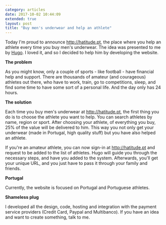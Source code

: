 ```yaml
---
category: articles
date: 2017-10-02 10:44:09
extended: true
layout: post
title: "Buy men's underwear and help an athlete"
---
```


<p>Today I'm proud to announce <a href="http://hatitude.pt">http://hatitude.pt</a>, the place where you help an athlete every time you buy men's underwear. The idea was presented to me by <a href="http://hatitude.pt/athlete/hagah">Hugo</a>. I loved it, and so I decided to help him by developing the website.</p>


<!--more-->
<p><strong>The problem</strong></p>

<p>As you might know, only a couple of sports - like football - have financial help and support. There are thousands of amateur (and courageous) athletes out there, who have to work, train, go to competitions, sleep, and find some time to have some sort of a personal life. And the day only has 24 hours.</p>

<p><strong>The solution</strong></p>

<p>Each time you buy men's underwear at <a href="http://hatitude.pt">http://hatitude.pt</a>, the first thing you do is to choose the athlete you want to help. You can search athletes by name, region or sport. After choosing your athlete, of everything you buy, 25% of the value will be delivered to him. This way you not only get your underwear (made in Portugal, high quality stuff) but you have also helped an athlete.</p>

<p>If you're an amateur athlete, you can now sign-in at <a href="http://hatitude.pt/sponsorship">http://hatitude.pt</a> and request to be added to the list of athletes. Hugo will guide you through the necessary steps, and have you added to the system. Afterwards, you'll get your unique URL, and you just have to pass it through your family and friends.</p>

<p><strong>Portugal</strong></p>

<p>Currently, the website is focused on Portugal and Portuguese athletes.</p>

<p><strong>Shameless plug</strong></p>

<p>I developed all the design, code, hosting and integration with the payment service providers (Credit Card, Paypal and Multibanco). If you have an idea and want to create something, talk to me.</p>


